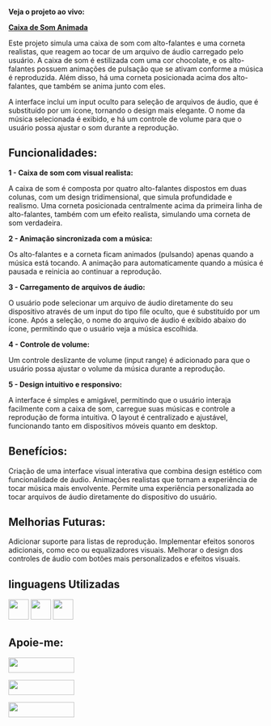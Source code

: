 **Veja o projeto ao vivo:**

**[Caixa de Som Animada](https://ninja1375.github.io/Caixa-de-Som-Animada/)**


Este projeto simula uma caixa de som com alto-falantes e uma corneta realistas, que reagem ao tocar de um arquivo de áudio carregado pelo usuário. A caixa de som é estilizada com uma cor chocolate, e os alto-falantes possuem animações de pulsação que se ativam conforme a música é reproduzida. Além disso, há uma corneta posicionada acima dos alto-falantes, que também se anima junto com eles.

A interface inclui um input oculto para seleção de arquivos de áudio, que é substituído por um ícone, tornando o design mais elegante. O nome da música selecionada é exibido, e há um controle de volume para que o usuário possa ajustar o som durante a reprodução.

## Funcionalidades: ##

**1 - Caixa de som com visual realista:**

A caixa de som é composta por quatro alto-falantes dispostos em duas colunas, com um design tridimensional, que simula profundidade e realismo.
Uma corneta posicionada centralmente acima da primeira linha de alto-falantes, também com um efeito realista, simulando uma corneta de som verdadeira.

**2 - Animação sincronizada com a música:**

Os alto-falantes e a corneta ficam animados (pulsando) apenas quando a música está tocando.
A animação para automaticamente quando a música é pausada e reinicia ao continuar a reprodução.

**3 - Carregamento de arquivos de áudio:**

O usuário pode selecionar um arquivo de áudio diretamente do seu dispositivo através de um input do tipo file oculto, que é substituído por um ícone.
Após a seleção, o nome do arquivo de áudio é exibido abaixo do ícone, permitindo que o usuário veja a música escolhida.

**4 - Controle de volume:**

Um controle deslizante de volume (input range) é adicionado para que o usuário possa ajustar o volume da música durante a reprodução.

**5 - Design intuitivo e responsivo:**

A interface é simples e amigável, permitindo que o usuário interaja facilmente com a caixa de som, carregue suas músicas e controle a reprodução de forma intuitiva.
O layout é centralizado e ajustável, funcionando tanto em dispositivos móveis quanto em desktop.

## Benefícios: ##

Criação de uma interface visual interativa que combina design estético com funcionalidade de áudio.
Animações realistas que tornam a experiência de tocar música mais envolvente.
Permite uma experiência personalizada ao tocar arquivos de áudio diretamente do dispositivo do usuário.

## Melhorias Futuras: ##

Adicionar suporte para listas de reprodução.
Implementar efeitos sonoros adicionais, como eco ou equalizadores visuais.
Melhorar o design dos controles de áudio com botões mais personalizados e efeitos visuais.

## linguagens Utilizadas ##

<a href="https://programartudo.blogspot.com/2024/11/html-tudo-o-que-precisa-para-comecar.html" target="_blank"><img loading="lazy" src="https://cdn.jsdelivr.net/gh/devicons/devicon/icons/html5/html5-original.svg" width="40" height="40"/></a> <a href="https://programartudo.blogspot.com/2024/11/css-como-dar-estilo-ao-teu-website.html" target="_blank"><img loading="lazy" src="https://cdn.jsdelivr.net/gh/devicons/devicon/icons/css3/css3-original.svg" width="40" height="40"/></a> <a href="https://programartudo.blogspot.com/2024/11/javascript-linguagem-dinamica-da-web.html" target="_blank"><img loading="lazy" src="https://cdn.jsdelivr.net/gh/devicons/devicon/icons/javascript/javascript-original.svg" width="40" height="40"/></a>

## Apoie-me:

<a href="https://buymeacoffee.com/antonio13" target="_blank"><img loading="lazy" src="https://img.buymeacoffee.com/button-api/?text=Buy%20me%20a%20coffee&emoji=&slug=seu_nome_de_usuario&button_colour=FFDD00&font_colour=000000&font_family=Cookie&outline_colour=000000&coffee_colour=ffffff" width="130" height="30"></a>

<a href="https://www.paypal.com/donate/?hosted_button_id=DN574F28FYUNG" target="_blank"><img loading="lazy" src="https://upload.wikimedia.org/wikipedia/commons/b/b5/PayPal.svg" width="130" height="30"></a>

<a href="https://github.com/sponsors/Ninja1375" target="_blank"><img loading="lazy" src="https://img.shields.io/badge/-Sponsor-ea4aaa?style=for-the-badge&logo=github&logoColor=white" width="130" height="30"></a>
